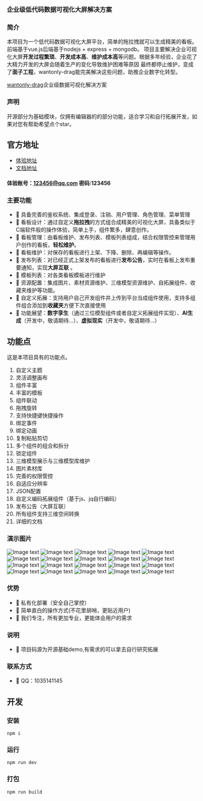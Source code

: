 

### 企业级低代码数据可视化大屏解决方案

### 简介
本项目为一个低代码数据可视化大屏平台，简单的拖拉拽就可以生成精美的看板。前端基于vue.js后端基于nodejs + express + mongodb。
项目主要解决企业可视化大屏**开发过程繁琐**、**开发成本高**、**维护成本高**等问题。根据多年经验，企业花了大精力开发的大屏会随着生产的变化导致维护困难等原因
最终都停止维护，变成了**面子工程**，wantonly-drag能完美解决这些问题，助推企业数字化转型。

[wantonly-drag](http://wantonly-drag.com.cn)企业级数据可视化解决方案

### 声明
开源部分为基础模块，仅拥有编辑器的的部分功能，适合学习和自行拓展开发，如果对您有帮助希望点个star。

## 官方地址
* [体验地址](http://wantonly-drag.com.cn/)
* [文档地址](http://wantonly-drag.com.cn/doc/)

#### 体验账号：123456@qq.com 密码:123456

### 主要功能

- 🍑 具备完善的鉴权系统、集成登录、注销、用户管理、角色管理、菜单管理  
- 🍐 看板设计：通过自定义**拖拉拽**的方式组合成精美的可视化大屏，具备类似于C端软件般的操作体验，简单上手，组件繁多，肆意创作。
- 🍎 看板管理：由看板维护、发布列表、模板列表组成，结合权限管控来管理用户创作的看板，**轻松维护**。
- 🍉 看板维护：对保存的看板进行上架、下降、删除、再编辑等操作。
- 🍉 发布列表：对已经正式上架发布的看板进行**发布公告**，实时在看板上发布重要通知，实现**大屏互联** 。
- 🍇 模板列表：对各类看板模板进行维护
- 🍇 资源配置：集成图片、素材资源维护、三维模型资源维护、自拓展组件、收藏夹维护等功能。
- 🍇 自定义拓展：支持用户自己开发组件并上传到平台当成组件使用，支持多组件组合添加到**收藏夹**方便下次直接使用
- 🍇 功能展望：**数字孪生**（通过三位模型组件或者自定义拓展组件实现）、**AI生成**（开发中，敬请期待...）、**虚拟现实**（开发中，敬请期待...）


## 功能点
这是本项目具有的功能点。
1. 自定义主题
1. 灵活调整画布
1. 组件丰富
1. 丰富的模板
1. 组件联动
1. 拖拽旋转
1. 支持快捷键快捷操作
1. 绑定事件
1. 绑定动画
1. 复制粘贴剪切
1. 多个组件的组合和拆分
1. 锁定组件
1. 三维模型展示与三维模型库维护
1. 图片素材库
1. 完善的权限管控
1. 自适应分辨率
1. JSON配置
1. 自定义编码拓展组件（基于js、jq自行编码）
1. 发布公告（大屏互联）
1. 所有组件支持三维空间转换
1. 详细的文档

### 演示图片
![Image text](https://gitee.com/wei_feng_qin/wantonly-drag-open/raw/master/src/assets/1.png)
![Image text](https://gitee.com/wei_feng_qin/wantonly-drag-open/raw/master/src/assets/2.png)
![Image text](https://gitee.com/wei_feng_qin/wantonly-drag-open/raw/master/src/assets/3.png)
![Image text](https://gitee.com/wei_feng_qin/wantonly-drag-open/raw/master/src/assets/4.png)
![Image text](https://gitee.com/wei_feng_qin/wantonly-drag-open/raw/master/src/assets/5.png)
![Image text](https://gitee.com/wei_feng_qin/wantonly-drag-open/raw/master/src/assets/6.png)
![Image text](https://gitee.com/wei_feng_qin/wantonly-drag-open/raw/master/src/assets/7.png)
![Image text](https://gitee.com/wei_feng_qin/wantonly-drag-open/raw/master/src/assets/8.png)
![Image text](https://gitee.com/wei_feng_qin/wantonly-drag-open/raw/master/src/assets/%E5%BE%AE%E4%BF%A1%E6%88%AA%E5%9B%BE_20230414204243.png)
![Image text](https://gitee.com/wei_feng_qin/wantonly-drag-open/raw/master/src/assets/%E5%BE%AE%E4%BF%A1%E6%88%AA%E5%9B%BE_20230414204325.png)
![Image text](https://gitee.com/wei_feng_qin/wantonly-drag-open/raw/master/src/assets/%E5%BE%AE%E4%BF%A1%E6%88%AA%E5%9B%BE_20230414204350.png)
![Image text](https://gitee.com/wei_feng_qin/wantonly-drag-open/raw/master/src/assets/%E5%BE%AE%E4%BF%A1%E6%88%AA%E5%9B%BE_20230414204409.png)
![Image text](https://gitee.com/wei_feng_qin/wantonly-drag-open/raw/master/src/assets/%E5%BE%AE%E4%BF%A1%E6%88%AA%E5%9B%BE_20230414204422.png)
![Image text](https://gitee.com/wei_feng_qin/wantonly-drag-open/raw/master/src/assets/%E5%BE%AE%E4%BF%A1%E6%88%AA%E5%9B%BE_20230414204543.png)
![Image text](https://gitee.com/wei_feng_qin/wantonly-drag-open/raw/master/src/assets/q1.png)
![Image text](https://gitee.com/wei_feng_qin/wantonly-drag-open/raw/master/src/assets/q2.png)
![Image text](https://gitee.com/wei_feng_qin/wantonly-drag-open/raw/master/src/assets/q3.png)
![Image text](https://gitee.com/wei_feng_qin/wantonly-drag-open/raw/master/src/assets/q4.png)
![Image text](https://gitee.com/wei_feng_qin/wantonly-drag-open/raw/master/src/assets/q5.png)
![Image text](https://gitee.com/wei_feng_qin/wantonly-drag-open/raw/master/src/assets/q6.png)



### 优势

- 🍑 私有化部署（安全自己掌控） 
- 🍐 简单直白的操作方式(不花里胡哨，更贴近用户)
- 🍇 我们专注，所有更加专业，更能体会用户的需求




### 说明

- 🍑 项目码源为开源基础demo,有需求的可以拿去自行研究拓展


### 联系方式

- 🍑 QQ：1035141145

## 开发
### 安装
```
npm i
```
### 运行
```
npm run dev
```
### 打包
```
npm run build
```

